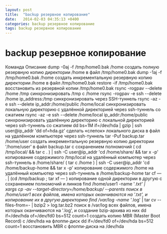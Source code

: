 ```yaml
---
layout: post
title:  "backup резервное копирование"
date:   2014-02-03 04:35:13 +0400
categories: backup резервное копирование
tags: backup резервное копирование
---
```


# backup резервное копирование
Команда 	Описание
dump -0aj -f /tmp/home0.bak /home 	создать полную резервную копию директории /home в файл /tmp/home0.bak
dump -1aj -f /tmp/home0.bak /home 	создать инкрементальную резервную копию директории /home в файл /tmp/home0.bak
restore -if /tmp/home0.bak 	восстановить из резервной копии /tmp/home0.bak
rsync -rogpav --delete /home /tmp 	синхронизировать /tmp с /home
rsync -rogpav -e ssh --delete /home ip_address:/tmp 	синхронизировать через SSH-туннель
rsync -az -e ssh --delete ip_addr:/home/public /home/local 	синхронизировать локальную директорию с удалённой директорией через ssh-туннель со сжатием
rsync -az -e ssh --delete /home/local ip_addr:/home/public 	синхронизировать удалённую директорию с локальной директорией через ssh-туннель со сжатием
dd bs=1M if=/dev/hda | gzip | ssh user@ip_addr 'dd of=hda.gz' 	сделать «слепок» локального диска в файл на удалённом компьютере через ssh-туннель
tar -Puf backup.tar /home/user 	создать инкрементальную резервную копию директории '/home/user' в файл backup.tar с сохранением полномочий
( cd /tmp/local/ && tar c . ) | ssh -C user@ip_addr 'cd /home/share/ && tar x -p' 	копирование содержимого /tmp/local на удалённый компьютер через ssh-туннель в /home/share/
( tar c /home ) | ssh -C user@ip_addr 'cd /home/backup-home && tar x -p' 	копирование содержимого /home на удалённый компьютер через ssh-туннель в /home/backup-home
tar cf — . | (cd /tmp/backup ; tar xf — ) 	копирование одной директории в другую с сохранением полномочий и линков
find /home/user1 -name '*.txt' | \
xargs cp -av --target-directory=/home/backup/ --parents 	поиск в /home/user1 всех файлов, имена которых оканчиваются на '.txt', и копирование их в другую директорию
find /var/log -name '*.log' | tar cv --files-from=- | bzip2 > log.tar.bz2 	поиск в /var/log всех файлов, имена которых оканчиваются на '.log', и создание bzip-архива из них
dd if=/dev/hda of=/dev/fd0 bs=512 count=1 	создать копию MBR (Master Boot Record) с /dev/hda на флоппи-диск
dd if=/dev/fd0 of=/dev/hda bs=512 count=1 	восстановить MBR с флоппи-диска на /dev/hda